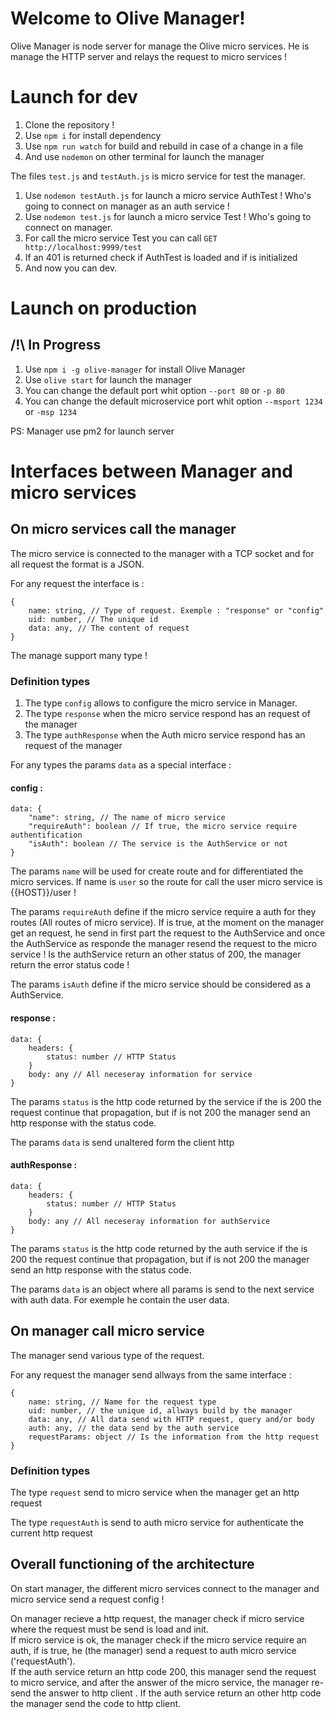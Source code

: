 # Welcome to Olive Manager!
Olive Manager is node server for manage the Olive micro services.
He is manage the HTTP server and relays the request to micro services !

# Launch for dev

 1. Clone the repository !
 2. Use `npm i` for install dependency
 3. Use `npm run watch` for build and rebuild in case of a change in a file
 4. And use `nodemon` on other terminal for launch the manager

The files `test.js` and `testAuth.js` is micro service for test the manager. 
 1. Use `nodemon testAuth.js` for launch a micro service AuthTest ! Who's going to connect on manager as an auth service !
 2. Use `nodemon test.js` for launch a micro service Test ! Who's going to connect on manager.
 3. For call the micro service Test you can call `GET http://localhost:9999/test`
 4. If an 401 is returned check if AuthTest is loaded and if is initialized
 5. And now you can dev.

# Launch on production
## /!\  In Progress
 1. Use `npm i -g olive-manager` for install Olive Manager
 2. Use `olive start` for launch the manager
 3. You can change the default port whit option `--port 80` or `-p 80`
 4. You can change the default microservice port whit option  `--msport 1234` or `-msp 1234`

PS: Manager use pm2 for launch server 

# Interfaces between Manager and micro services

## On micro services call the manager

The micro service is connected to the manager with a TCP socket and for all request the format is a JSON.

For any request the interface is :
```
{
    name: string, // Type of request. Exemple : "response" or "config"
    uid: number, // The unique id
    data: any, // The content of request
}
```

The manage support many type !

### Definition types
1. The type `config` allows to configure the micro service in Manager.
2. The type `response` when the micro service respond has an request of the manager
3. The type `authResponse` when the Auth micro service respond has an request of the manager

For any types the params `data` as a special interface :

#### config :
```
data: {
    "name": string, // The name of micro service
    "requireAuth": boolean // If true, the micro service require authentification 
    "isAuth": boolean // The service is the AuthService or not
}
```
The params `name` will be used for create route and for differentiated the micro services. If name is `user` so the route for call the user micro service is {{HOST}}/user !

The params ``requireAuth`` define if the micro service require a auth for they routes (All routes of micro service). If is true, at the moment on the manager get an request, he send in first part the request to the AuthService and once the AuthService as responde the manager resend the request to the micro service ! Is the authService return an other status of 200, the manager return the error status code !

The params ``isAuth`` define if the micro service should be considered as a AuthService. 

#### response :
```
data: {
    headers: {
        status: number // HTTP Status
    }
    body: any // All neceseray information for service
}
```
The params `status` is the http code returned by the service if the is 200 the request continue that propagation, but if is not 200 the manager send an http response with the status code.

The params ``data`` is send unaltered form the client http

#### authResponse :
```
data: {
    headers: {
        status: number // HTTP Status
    }
    body: any // All neceseray information for authService
}
```

The params `status` is the http code returned by the auth service if the is 200 the request continue that propagation, but if is not 200 the manager send an http response with the status code.

The params `data` is an object where all params is send to the next service with auth data. For exemple he contain the user data.

## On manager call micro service

The manager send various type of the request.

For any request the manager send allways from the same interface :
```
{
    name: string, // Name for the request type
    uid: number, // the unique id, allways build by the manager
    data: any, // All data send with HTTP request, query and/or body
    auth: any, // the data send by the auth service
    requestParams: object // Is the information from the http request
}
```

### Definition types

The type `request` send to micro service when the manager get an http request

The type `requestAuth` is send to auth micro service for authenticate the current http request

## Overall functioning of the architecture

On start manager, the different micro services connect to the manager and micro service send a request config !

On manager recieve a http request, the manager check if micro service where the request must be send is load and init.   
If micro service is ok, the manager check if the micro service require an auth, if is true, he (the manager) send a request to auth micro service ('requestAuth').   
If the auth service return an http code 200, this manager send the request to micro service, and after the answer of the micro service, the manager re-send the answer to http client .
If the auth service return an other http code the manager send the code to http client.